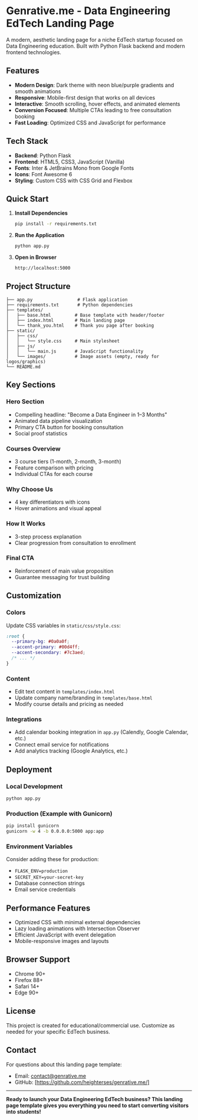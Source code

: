 # Genrative.me - Data Engineering EdTech Landing Page

A modern, aesthetic landing page for a niche EdTech startup focused on Data Engineering education. Built with Python Flask backend and modern frontend technologies.

## Features

- **Modern Design**: Dark theme with neon blue/purple gradients and smooth animations
- **Responsive**: Mobile-first design that works on all devices
- **Interactive**: Smooth scrolling, hover effects, and animated elements
- **Conversion Focused**: Multiple CTAs leading to free consultation booking
- **Fast Loading**: Optimized CSS and JavaScript for performance

## Tech Stack

- **Backend**: Python Flask
- **Frontend**: HTML5, CSS3, JavaScript (Vanilla)
- **Fonts**: Inter & JetBrains Mono from Google Fonts
- **Icons**: Font Awesome 6
- **Styling**: Custom CSS with CSS Grid and Flexbox

## Quick Start

1. **Install Dependencies**

   ```bash
   pip install -r requirements.txt
   ```

2. **Run the Application**

   ```bash
   python app.py
   ```

3. **Open in Browser**
   ```
   http://localhost:5000
   ```

## Project Structure

```
├── app.py                 # Flask application
├── requirements.txt       # Python dependencies
├── templates/
│   ├── base.html         # Base template with header/footer
│   ├── index.html        # Main landing page
│   └── thank_you.html    # Thank you page after booking
├── static/
│   ├── css/
│   │   └── style.css     # Main stylesheet
│   ├── js/
│   │   └── main.js       # JavaScript functionality
│   └── images/           # Image assets (empty, ready for logos/graphics)
└── README.md
```

## Key Sections

### Hero Section

- Compelling headline: "Become a Data Engineer in 1–3 Months"
- Animated data pipeline visualization
- Primary CTA button for booking consultation
- Social proof statistics

### Courses Overview

- 3 course tiers (1-month, 2-month, 3-month)
- Feature comparison with pricing
- Individual CTAs for each course

### Why Choose Us

- 4 key differentiators with icons
- Hover animations and visual appeal

### How It Works

- 3-step process explanation
- Clear progression from consultation to enrollment

### Final CTA

- Reinforcement of main value proposition
- Guarantee messaging for trust building

## Customization

### Colors

Update CSS variables in `static/css/style.css`:

```css
:root {
  --primary-bg: #0a0a0f;
  --accent-primary: #00d4ff;
  --accent-secondary: #7c3aed;
  /* ... */
}
```

### Content

- Edit text content in `templates/index.html`
- Update company name/branding in `templates/base.html`
- Modify course details and pricing as needed

### Integrations

- Add calendar booking integration in `app.py` (Calendly, Google Calendar, etc.)
- Connect email service for notifications
- Add analytics tracking (Google Analytics, etc.)

## Deployment

### Local Development

```bash
python app.py
```

### Production (Example with Gunicorn)

```bash
pip install gunicorn
gunicorn -w 4 -b 0.0.0.0:5000 app:app
```

### Environment Variables

Consider adding these for production:

- `FLASK_ENV=production`
- `SECRET_KEY=your-secret-key`
- Database connection strings
- Email service credentials

## Performance Features

- Optimized CSS with minimal external dependencies
- Lazy loading animations with Intersection Observer
- Efficient JavaScript with event delegation
- Mobile-responsive images and layouts

## Browser Support

- Chrome 90+
- Firefox 88+
- Safari 14+
- Edge 90+

## License

This project is created for educational/commercial use. Customize as needed for your specific EdTech business.

## Contact

For questions about this landing page template:

- Email: contact@genrative.me
- GitHub: [https://github.com/heighterses/genrative.me/]

---

**Ready to launch your Data Engineering EdTech business? This landing page template gives you everything you need to start converting visitors into students!**
